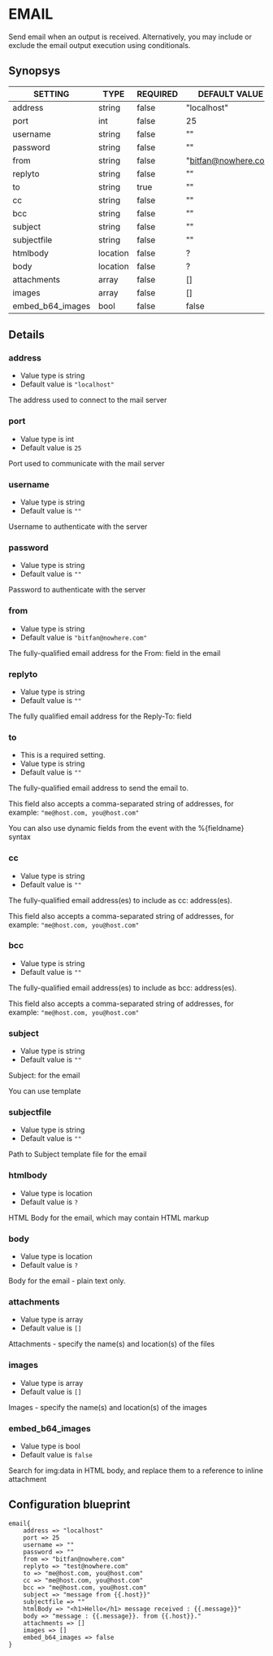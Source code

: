# EMAIL
Send email when an output is received. Alternatively, you may include or exclude the email output execution using conditionals.

## Synopsys


|     SETTING      |   TYPE   | REQUIRED |    DEFAULT VALUE     |
|------------------|----------|----------|----------------------|
| address          | string   | false    | "localhost"          |
| port             | int      | false    |                   25 |
| username         | string   | false    | ""                   |
| password         | string   | false    | ""                   |
| from             | string   | false    | "bitfan@nowhere.com" |
| replyto          | string   | false    | ""                   |
| to               | string   | true     | ""                   |
| cc               | string   | false    | ""                   |
| bcc              | string   | false    | ""                   |
| subject          | string   | false    | ""                   |
| subjectfile      | string   | false    | ""                   |
| htmlbody         | location | false    | ?                    |
| body             | location | false    | ?                    |
| attachments      | array    | false    | []                   |
| images           | array    | false    | []                   |
| embed_b64_images | bool     | false    | false                |


## Details

### address
* Value type is string
* Default value is `"localhost"`

The address used to connect to the mail server

### port
* Value type is int
* Default value is `25`

Port used to communicate with the mail server

### username
* Value type is string
* Default value is `""`

Username to authenticate with the server

### password
* Value type is string
* Default value is `""`

Password to authenticate with the server

### from
* Value type is string
* Default value is `"bitfan@nowhere.com"`

The fully-qualified email address for the From: field in the email

### replyto
* Value type is string
* Default value is `""`

The fully qualified email address for the Reply-To: field

### to
* This is a required setting.
* Value type is string
* Default value is `""`

The fully-qualified email address to send the email to.

This field also accepts a comma-separated string of addresses, for example: `"me@host.com, you@host.com"`

You can also use dynamic fields from the event with the %{fieldname} syntax

### cc
* Value type is string
* Default value is `""`

The fully-qualified email address(es) to include as cc: address(es).

This field also accepts a comma-separated string of addresses, for example: `"me@host.com, you@host.com"`

### bcc
* Value type is string
* Default value is `""`

The fully-qualified email address(es) to include as bcc: address(es).

This field also accepts a comma-separated string of addresses, for example: `"me@host.com, you@host.com"`

### subject
* Value type is string
* Default value is `""`

Subject: for the email

You can use template

### subjectfile
* Value type is string
* Default value is `""`

Path to Subject template file for the email

### htmlbody
* Value type is location
* Default value is `?`

HTML Body for the email, which may contain HTML markup

### body
* Value type is location
* Default value is `?`

Body for the email - plain text only.

### attachments
* Value type is array
* Default value is `[]`

Attachments - specify the name(s) and location(s) of the files

### images
* Value type is array
* Default value is `[]`

Images - specify the name(s) and location(s) of the images

### embed_b64_images
* Value type is bool
* Default value is `false`

Search for img:data in HTML body, and replace them to a reference to inline attachment



## Configuration blueprint

```
email{
	address => "localhost"
	port => 25
	username => ""
	password => ""
	from => "bitfan@nowhere.com"
	replyto => "test@nowhere.com"
	to => "me@host.com, you@host.com"
	cc => "me@host.com, you@host.com"
	bcc => "me@host.com, you@host.com"
	subject => "message from {{.host}}"
	subjectfile => ""
	htmlBody => "<h1>Hello</h1> message received : {{.message}}"
	body => "message : {{.message}}. from {{.host}}."
	attachments => []
	images => []
	embed_b64_images => false
}
```
